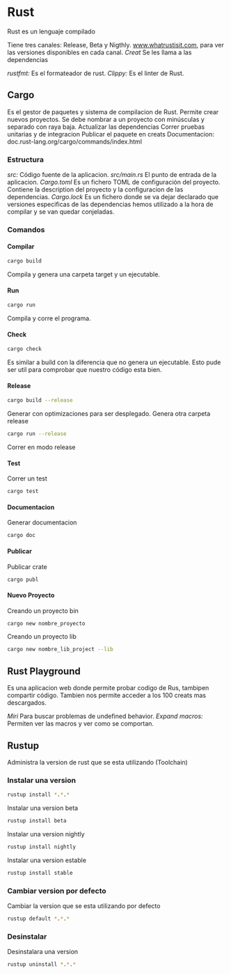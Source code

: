 # Rust

Rust es un lenguaje compilado

Tiene tres canales: Release, Beta y Nigthly. www.whatrustisit.com, para ver las versiones disponibles en cada canal.
*Creat* Se les llama a las dependencias

*rustfmt:* Es el formateador de rust.
*Clippy:* Es el linter de Rust.

## Cargo

Es el gestor de paquetes y sistema de compilacion de Rust.
Permite crear nuevos proyectos. Se debe nombrar a un proyecto con minúsculas y separado con raya baja.
Actualizar las dependencias
Correr pruebas unitarias y de integracion
Publicar el paquete en creats
Documentacion: doc.rust-lang.org/cargo/commands/index.html

### Estructura

*src:* Código fuente de la aplicacion.
*src/main.rs* El punto de entrada de la aplicacion.
*Cargo.toml* Es un fichero TOML de configuración del proyecto. Contiene la description del proyecto y la configuracion de las dependencias.
*Cargo.lock* Es un fichero donde se va dejar declarado que versiones especificas de las dependencias hemos utilizado a la hora de compilar y se van quedar conjeladas.

### Comandos

#### Compilar

```bash
cargo build
```

Compila y genera una carpeta target y un ejecutable.

#### Run

```bash
cargo run
```

Compila y corre el programa.


#### Check


```bash
cargo check
```

Es similar a build con la diferencia que no genera un ejecutable. Esto pude ser util para comprobar que nuestro código esta bien.

#### Release

```bash
cargo build --release
```

Generar con optimizaciones para ser desplegado. Genera otra carpeta release

```bash
cargo run --release
```

Correr en modo release

#### Test

Correr un test

```bash
cargo test
```

#### Documentacion

Generar documentacion

```bash
cargo doc
```

#### Publicar

Publicar crate

```bash
cargo publ
```

#### Nuevo Proyecto

Creando un proyecto bin

```bash
cargo new nombre_proyecto
```

Creando un proyecto lib

```bash
cargo new nombre_lib_project --lib
```


## Rust Playground

Es una aplicacion web donde permite probar codigo de Rus, tambipen compartir código.
Tambien nos permite acceder a los 100 creats mas descargados.

*Miri* Para buscar problemas de undefined behavior.
*Expand macros:* Permiten ver las macros y ver como se comportan.

## Rustup

Administra la version de rust que se esta utilizando (Toolchain)

### Instalar una version

```bash
rustup install *.*.*
```

Instalar una version beta

```bash
rustup install beta
```

Instalar una version nightly

```bash
rustup install nightly
```

Instalar una version estable

```bash
rustup install stable
```

### Cambiar version por defecto

Cambiar la version que se esta utilizando por defecto

```bash
rustup default *.*.*
```

### Desinstalar

Desinstalara una version

```bash
rustup uninstall *.*.*
```
